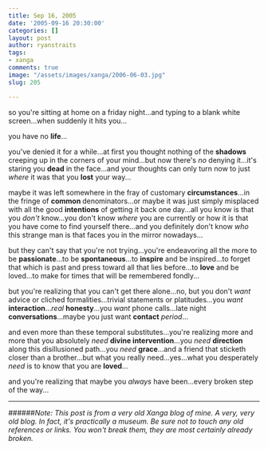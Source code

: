 ```yaml
---
title: Sep 16, 2005
date: '2005-09-16 20:30:00'
categories: []
layout: post
author: ryanstraits
tags:
- xanga
comments: true
image: "/assets/images/xanga/2006-06-03.jpg"
slug: 205

---
```

so you're sitting at home on a friday night...and typing to a blank white screen...when suddenly it hits you...

<!-- break -->

you have no <strong>life</strong>...

you've denied it for a while...at first you thought nothing of the <strong>shadows</strong> creeping up in the corners of your mind...but now there's <em>no</em> denying it...it's staring you <strong>dead</strong> in the face...and your thoughts can only turn now to just <em>where</em> it was that you <strong>lost</strong> your way...

maybe it was left somewhere in the fray of customary <strong>circumstances</strong>...in the fringe of <strong>common </strong>denominators...or maybe it was just simply misplaced with all the good <strong>intentions</strong> of getting it back one day...all you know is that you <em>don't</em> know...you don't know <em>where</em> you are currently or how it is that you have come to find yourself there...and you definitely don't know <em>who</em> this strange man is that faces you in the mirror nowadays...

but they can't say that you're not trying...you're endeavoring all the more to be <strong>passionate</strong>...to be <strong>spontaneous</strong>...to <strong>inspire</strong> and be inspired...to forget that which is past and press toward all that lies before...to <strong>love</strong> and be loved...to make for times that will be remembered fondly...

but you're realizing that you can't get there alone...no, but you don't <em>want</em> advice or cliched formalities...trivial statements or platitudes...you <em>want </em><strong>interaction</strong>...<em>real</em> <strong>honesty</strong>...you <em>want</em> phone calls...late night <strong>conversations</strong>...maybe you just want <strong>contact</strong><em> period</em>...

and even more than these temporal substitutes...you're realizing more and more that you absolutely <em>need</em> <strong>divine intervention</strong>...you <em>need</em> <strong>direction</strong> along this disillusioned path...you <em>need</em> <strong>grace</strong>...and a friend that sticketh closer than a brother...but what you really need...yes...what you desperately <em>need</em> is to know that you are <strong>loved</strong>...

and you're realizing that maybe you <em>always</em> have been...every broken step of the way...

---

######*Note: This post is from a very old Xanga blog of mine. A very, very old blog. In fact, it's practically a museum. Be sure not to touch any old references or links. You won't break them, they are most certainly already broken.*